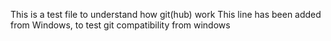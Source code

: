 This is a test file to understand how git(hub) work
This line has been added from Windows, to test git compatibility from windows
